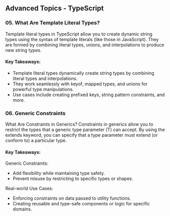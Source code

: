 ## Advanced Topics - TypeScript

### 05. What Are Template Literal Types?

Template literal types in TypeScript allow you to create dynamic string types using the syntax of template literals (like those in JavaScript). They are formed by combining literal types, unions, and interpolations to produce new string types.

#### Key Takeaways:

- Template literal types dynamically create string types by combining literal types and interpolations.
- They work seamlessly with keyof, mapped types, and unions for powerful type manipulations.
- Use cases include creating prefixed keys, string pattern constraints, and more.

### 06. Generic Constraints

What Are Constraints in Generics?
Constraints in generics allow you to restrict the types that a generic type parameter (T) can accept. By using the extends keyword, you can specify that a type parameter must extend (or conform to) a particular type.

#### Key Takeaways:

Generic Constraints:

- Add flexibility while maintaining type safety.
- Prevent misuse by restricting to specific types or shapes.

Real-world Use Cases:

- Enforcing constraints on data passed to utility functions.
- Creating reusable and type-safe components or logic for specific domains.
